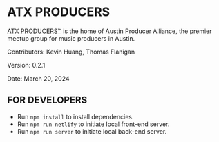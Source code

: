 # ATX PRODUCERS

[ATX PRODUCERS™](https://atxproducers.com) is the home of Austin Producer Alliance, the premier meetup group for music producers in Austin.

Contributors: Kevin Huang, Thomas Flanigan

Version: 0.2.1

Date: March 20, 2024

## FOR DEVELOPERS

- Run <code>npm install</code> to install dependencies.
- Run <code>npm run netlify</code> to initiate local front-end server.
- Run <code>npm run server</code> to initiate local back-end server.
